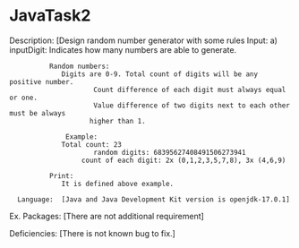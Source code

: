 # JavaTask2
 
 Description: [Design random number generator with some rules
              Input:
                   a) inputDigit: Indicates how many numbers are able to generate.
                   
              Random numbers:
                 Digits are 0-9. Total count of digits will be any positive number.
 			             Count difference of each digit must always equal or one.
 			             Value difference of two digits next to each other must be always 
  			            higher than 1.
                   
  		          Example:
                 Total count: 23
 			             random digits: 68395627408491506273941
         		      count of each digit: 2x (0,1,2,3,5,7,8), 3x (4,6,9)
 
              Print:
                 It is defined above example.                  
 
      Language:  [Java and Java Development Kit version is openjdk-17.0.1]
  Ex. Packages:  [There are not additional requirement]
 
  Deficiencies:  [There is not known bug to fix.]
